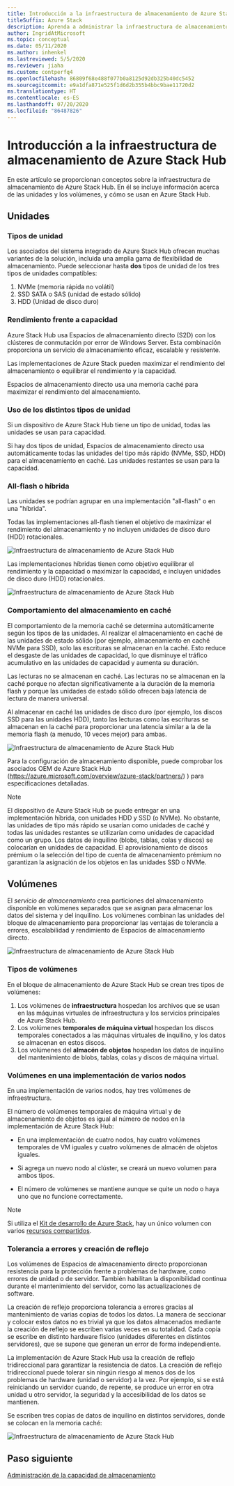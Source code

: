 ```yaml
---
title: Introducción a la infraestructura de almacenamiento de Azure Stack Hub
titleSuffix: Azure Stack
description: Aprenda a administrar la infraestructura de almacenamiento para Azure Stack Hub.
author: IngridAtMicrosoft
ms.topic: conceptual
ms.date: 05/11/2020
ms.author: inhenkel
ms.lastreviewed: 5/5/2020
ms.reviewer: jiaha
ms.custom: contperfq4
ms.openlocfilehash: 86809f68e488f077b0a8125d92db325b40dc5452
ms.sourcegitcommit: e9a1dfa871e525f1d6d2b355b4bbc9bae11720d2
ms.translationtype: HT
ms.contentlocale: es-ES
ms.lasthandoff: 07/20/2020
ms.locfileid: "86487826"
---
```

# <a name="azure-stack-hub-storage-infrastructure-overview"></a>Introducción a la infraestructura de almacenamiento de Azure Stack Hub

En este artículo se proporcionan conceptos sobre la infraestructura de almacenamiento de Azure Stack Hub. En él se incluye información acerca de las unidades y los volúmenes, y cómo se usan en Azure Stack Hub.

## <a name="drives"></a>Unidades

### <a name="drive-types"></a>Tipos de unidad

Los asociados del sistema integrado de Azure Stack Hub ofrecen muchas variantes de la solución, incluida una amplia gama de flexibilidad de almacenamiento. Puede seleccionar hasta **dos** tipos de unidad de los tres tipos de unidades compatibles:

1. NVMe (memoria rápida no volátil)
1. SSD SATA o SAS (unidad de estado sólido)
1. HDD (Unidad de disco duro)

### <a name="performance-vs-capacity"></a>Rendimiento frente a capacidad

Azure Stack Hub usa Espacios de almacenamiento directo (S2D) con los clústeres de conmutación por error de Windows Server. Esta combinación proporciona un servicio de almacenamiento eficaz, escalable y resistente.

Las implementaciones de Azure Stack pueden maximizar el rendimiento del almacenamiento o equilibrar el rendimiento y la capacidad.

Espacios de almacenamiento directo usa una memoria caché para maximizar el rendimiento del almacenamiento.

### <a name="how-drive-types-are-used"></a>Uso de los distintos tipos de unidad

Si un dispositivo de Azure Stack Hub tiene un tipo de unidad, todas las unidades se usan para capacidad.

Si hay dos tipos de unidad, Espacios de almacenamiento directo usa automáticamente todas las unidades del tipo más rápido (NVMe, SSD, HDD) para el almacenamiento en caché. Las unidades restantes se usan para la capacidad.

### <a name="all-flash-or-hybrid"></a>All-flash o híbrida

Las unidades se podrían agrupar en una implementación "all-flash" o en una "híbrida".

Todas las implementaciones all-flash tienen el objetivo de maximizar el rendimiento del almacenamiento y no incluyen unidades de disco duro (HDD) rotacionales.

![Infraestructura de almacenamiento de Azure Stack Hub](media/azure-stack-storage-infrastructure-overview/image1.png)


Las implementaciones híbridas tienen como objetivo equilibrar el rendimiento y la capacidad o maximizar la capacidad, e incluyen unidades de disco duro (HDD) rotacionales.

![Infraestructura de almacenamiento de Azure Stack Hub](media/azure-stack-storage-infrastructure-overview/image2.png)

### <a name="caching-behavior"></a>Comportamiento del almacenamiento en caché

El comportamiento de la memoria caché se determina automáticamente según los tipos de las unidades. Al realizar el almacenamiento en caché de las unidades de estado sólido (por ejemplo, almacenamiento en caché NVMe para SSD), solo las escrituras se almacenan en la caché. Esto reduce el desgaste de las unidades de capacidad, lo que disminuye el tráfico acumulativo en las unidades de capacidad y aumenta su duración.

Las lecturas no se almacenan en caché. Las lecturas no se almacenan en la caché porque no afectan significativamente a la duración de la memoria flash y porque las unidades de estado sólido ofrecen baja latencia de lectura de manera universal.

Al almacenar en caché las unidades de disco duro (por ejemplo, los discos SSD para las unidades HDD), tanto las lecturas como las escrituras se almacenan en la caché para proporcionar una latencia similar a la de la memoria flash (a menudo, 10 veces mejor) para ambas.

![Infraestructura de almacenamiento de Azure Stack Hub](media/azure-stack-storage-infrastructure-overview/image3.svg)

Para la configuración de almacenamiento disponible, puede comprobar los asociados OEM de Azure Stack Hub (https://azure.microsoft.com/overview/azure-stack/partners/) ) para especificaciones detalladas.

> [!NOTE]
> El dispositivo de Azure Stack Hub se puede entregar en una implementación híbrida, con unidades HDD y SSD (o NVMe). No obstante, las unidades de tipo más rápido se usarían como unidades de caché y todas las unidades restantes se utilizarían como unidades de capacidad como un grupo. Los datos de inquilino (blobs, tablas, colas y discos) se colocarían en unidades de capacidad. El aprovisionamiento de discos prémium o la selección del tipo de cuenta de almacenamiento prémium no garantizan la asignación de los objetos en las unidades SSD o NVMe.

## <a name="volumes"></a>Volúmenes

El *servicio de almacenamiento* crea particiones del almacenamiento disponible en volúmenes separados que se asignan para almacenar los datos del sistema y del inquilino. Los volúmenes combinan las unidades del bloque de almacenamiento para proporcionar las ventajas de tolerancia a errores, escalabilidad y rendimiento de Espacios de almacenamiento directo.

![Infraestructura de almacenamiento de Azure Stack Hub](media/azure-stack-storage-infrastructure-overview/image4.svg)

### <a name="volume-types"></a>Tipos de volúmenes

En el bloque de almacenamiento de Azure Stack Hub se crean tres tipos de volúmenes:

1. Los volúmenes de **infraestructura** hospedan los archivos que se usan en las máquinas virtuales de infraestructura y los servicios principales de Azure Stack Hub.
1. Los volúmenes **temporales de máquina virtual** hospedan los discos temporales conectados a las máquinas virtuales de inquilino, y los datos se almacenan en estos discos.
1. Los volúmenes del **almacén de objetos** hospedan los datos de inquilino del mantenimiento de blobs, tablas, colas y discos de máquina virtual.

### <a name="volumes-in-a-multi-node-deployment"></a>Volúmenes en una implementación de varios nodos

En una implementación de varios nodos, hay tres volúmenes de infraestructura.

El número de volúmenes temporales de máquina virtual y de almacenamiento de objetos es igual al número de nodos en la implementación de Azure Stack Hub:

- En una implementación de cuatro nodos, hay cuatro volúmenes temporales de VM iguales y cuatro volúmenes de almacén de objetos iguales.

- Si agrega un nuevo nodo al clúster, se creará un nuevo volumen para ambos tipos.

- El número de volúmenes se mantiene aunque se quite un nodo o haya uno que no funcione correctamente.

> [!NOTE]
> Si utiliza el [Kit de desarrollo de Azure Stack](../asdk/index.yml), hay un único volumen con varios [recursos compartidos](azure-stack-manage-storage-shares.md).

### <a name="fault-tolerance-and-mirroring"></a>Tolerancia a errores y creación de reflejo

Los volúmenes de Espacios de almacenamiento directo proporcionan resistencia para la protección frente a problemas de hardware, como errores de unidad o de servidor. También habilitan la disponibilidad continua durante el mantenimiento del servidor, como las actualizaciones de software.

La creación de reflejo proporciona tolerancia a errores gracias al mantenimiento de varias copias de todos los datos. La manera de seccionar y colocar estos datos no es trivial ya que los datos almacenados mediante la creación de reflejo se escriben varias veces en su totalidad. Cada copia se escribe en distinto hardware físico (unidades diferentes en distintos servidores), que se supone que generan un error de forma independiente. 

La implementación de Azure Stack Hub usa la creación de reflejo tridireccional para garantizar la resistencia de datos. La creación de reflejo tridireccional puede tolerar sin ningún riesgo al menos dos de los problemas de hardware (unidad o servidor) a la vez. Por ejemplo, si se está reiniciando un servidor cuando, de repente, se produce un error en otra unidad u otro servidor, la seguridad y la accesibilidad de los datos se mantienen.

Se escriben tres copias de datos de inquilino en distintos servidores, donde se colocan en la memoria caché:

![Infraestructura de almacenamiento de Azure Stack Hub](media/azure-stack-storage-infrastructure-overview/image5.png)

## <a name="next-step"></a>Paso siguiente

[Administración de la capacidad de almacenamiento](azure-stack-manage-storage-shares.md) 
